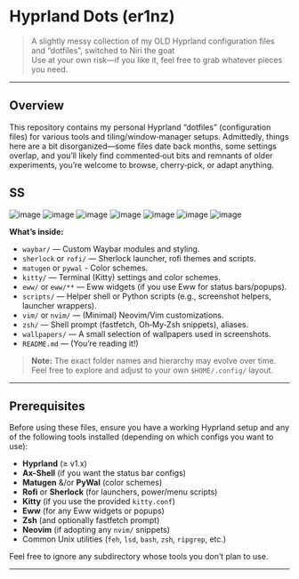 # Hyprland Dots (er1nz)

> A slightly messy collection of my OLD Hyprland configuration files and “dotfiles”, switched to Niri the goat  
> Use at your own risk—if you like it, feel free to grab whatever pieces you need.

---
## Overview

This repository contains my personal Hyprland “dotfiles” (configuration files) for various tools and tiling/window‑manager setups. Admittedly, things here are a bit disorganized—some files date back months, some settings overlap, and you’ll likely find commented‐out bits and remnants of older experiments, you’re welcome to browse, cherry‑pick, or adapt anything.

## SS
![image](https://github.com/user-attachments/assets/b35a27e3-dc8b-4e41-8c12-d0cc758c12ba)
![image](https://github.com/user-attachments/assets/41d5b328-ea1e-4397-b0ec-82aaabd2738f)
![image](https://github.com/user-attachments/assets/2a06afd6-a47c-4623-b4af-3dac0d17c7c4)
![image](https://github.com/user-attachments/assets/a2e1fdb1-46b0-4838-932f-f4522f7d7e81)
![image](https://github.com/user-attachments/assets/4bf82ce9-e83d-4835-a977-dfbf5508da47)
![image](https://github.com/user-attachments/assets/d16e4465-8c7e-4d75-8e8c-93343333e6ea)
![image](https://github.com/user-attachments/assets/d263febe-a667-404a-942e-1564b55c77e7)



**What’s inside:**
- `waybar/` — Custom Waybar modules and styling.
- `sherlock` or `rofi/` — Sherlock launcher, rofi themes and scripts.
- `matugen` or `pywal` - Color schemes.
- `kitty/` — Terminal (Kitty) settings and color schemes.
- `eww/` or `eww/**` — Eww widgets (if you use Eww for status bars/popups).
- `scripts/` — Helper shell or Python scripts (e.g., screenshot helpers, launcher wrappers).
- `vim/` or `nvim/` — (Minimal) Neovim/Vim customizations.
- `zsh/` — Shell prompt (fastfetch, Oh‑My‑Zsh snippets), aliases.
- `wallpapers/` — A small selection of wallpapers used in screenshots.
- `README.md` — (You’re reading it!)

> **Note:** The exact folder names and hierarchy may evolve over time. Feel free to explore and adjust to your own `$HOME/.config/` layout.

---

## Prerequisites

Before using these files, ensure you have a working Hyprland setup and any of the following tools installed (depending on which configs you want to use):

- **Hyprland** (≥ v1.x)  
- **Ax-Shell** (if you want the status bar configs)
- **Matugen** &/or **PyWal** (color schemes)
- **Rofi** or **Sherlock** (for launchers, power/menu scripts)  
- **Kitty** (if you use the provided `kitty.conf`)  
- **Eww** (for any Eww widgets or popups)  
- **Zsh** (and optionally fastfetch prompt)  
- **Neovim** (if adopting any `nvim/` snippets)  
- Common Unix utilities (`feh`, `lsd`, `bash`, `zsh`, `ripgrep`, etc.)

Feel free to ignore any subdirectory whose tools you don’t plan to use.

---
